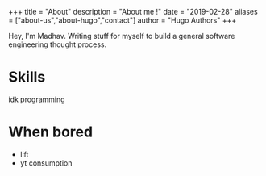 +++
title = "About"
description = "About me !"
date = "2019-02-28"
aliases = ["about-us","about-hugo","contact"]
author = "Hugo Authors"
+++

Hey, I'm Madhav. Writing stuff for myself to build a general software engineering thought process. 

# Skills

idk programming

# When bored

- lift
- yt consumption

